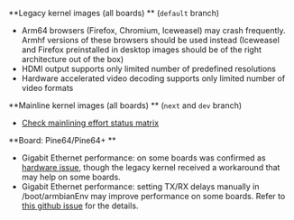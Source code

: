 **Legacy kernel images (all boards) ** (`default` branch)

- Arm64 browsers (Firefox, Chromium, Iceweasel) may crash frequently. Armhf versions of these browsers should be used instead (Iceweasel and Firefox preinstalled in desktop images should be of the right architecture out of the box)
- HDMI output supports only limited number of predefined resolutions
- Hardware accelerated video decoding supports only limited number of video formats

**Mainline kernel images (all boards) ** (`next` and `dev` branch)

- [Check mainlining effort status matrix](http://linux-sunxi.org/Linux_mainlining_effort#Status_Matrix)

**Board: Pine64/Pine64+ **

- Gigabit Ethernet performance: on some boards was confirmed as [hardware issue](http://forum.pine64.org/showthread.php?tid=835&pid=19773#pid19773), though the legacy kernel received a workaround that may help on some boards.
- Gigabit Ethernet performance: setting TX/RX delays manually in /boot/armbianEnv may improve performance on some boards. Refer to [this github issue](https://github.com/igorpecovnik/lib/issues/546) for the details.
